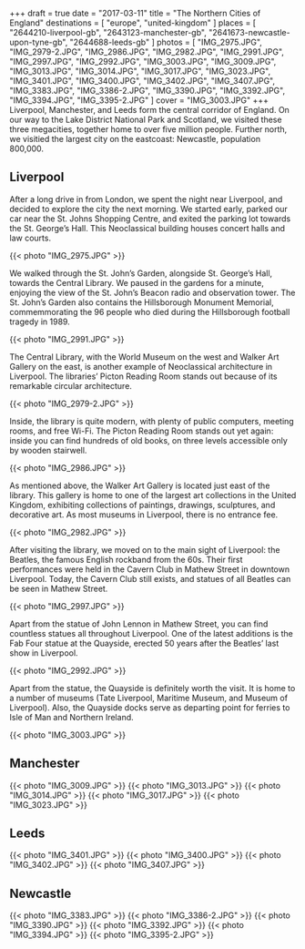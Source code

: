 +++
draft   = true
date    = "2017-03-11"
title   = "The Northern Cities of England"
destinations = [ "europe", "united-kingdom" ]
places = [
  "2644210-liverpool-gb", "2643123-manchester-gb",
  "2641673-newcastle-upon-tyne-gb", "2644688-leeds-gb"
]
photos = [
  "IMG_2975.JPG", "IMG_2979-2.JPG", "IMG_2986.JPG", "IMG_2982.JPG", "IMG_2991.JPG",
  "IMG_2997.JPG", "IMG_2992.JPG", "IMG_3003.JPG", "IMG_3009.JPG", "IMG_3013.JPG",
  "IMG_3014.JPG", "IMG_3017.JPG", "IMG_3023.JPG", "IMG_3401.JPG", "IMG_3400.JPG",
  "IMG_3402.JPG", "IMG_3407.JPG", "IMG_3383.JPG", "IMG_3386-2.JPG", "IMG_3390.JPG",
  "IMG_3392.JPG", "IMG_3394.JPG", "IMG_3395-2.JPG"
]
cover = "IMG_3003.JPG"
+++
Liverpool, Manchester, and Leeds form the central corridor of England. On our way to the Lake District National Park and Scotland, we visited these three megacities, together home to over five million people. Further north, we visitied the largest city on the eastcoast: Newcastle, population 800,000.
<!--more-->

## Liverpool
After a long drive in from London, we spent the night near Liverpool, and decided to explore the city the next morning. We started early, parked our car near the St. Johns Shopping Centre, and exited the parking lot towards the St. George’s Hall. This Neoclassical building houses concert halls and law courts.

{{< photo "IMG_2975.JPG" >}}

We walked through the St. John’s Garden, alongside St. George’s Hall, towards the Central Library. We paused in the gardens for a minute, enjoying the view of the St. John’s Beacon radio and observation tower. The St. John’s Garden also contains the Hillsborough Monument Memorial, commemmorating the 96 people who died during the Hillsborough football tragedy in 1989.

{{< photo "IMG_2991.JPG" >}}

The Central Library, with the World Museum on the west and Walker Art Gallery on the east, is another example of Neoclassical architecture in Liverpool. The libraries’ Picton Reading Room stands out because of its remarkable circular architecture.

{{< photo "IMG_2979-2.JPG" >}}

Inside, the library is quite modern, with plenty of public computers, meeting rooms, and free Wi-Fi. The Picton Reading Room stands out yet again: inside you can find hundreds of old books, on three levels accessible only by wooden stairwell.

{{< photo "IMG_2986.JPG" >}}

As mentioned above, the Walker Art Gallery is located just east of the library. This gallery is home to one of the largest art collections in the United Kingdom, exhibiting collections of paintings, drawings, sculptures, and decorative art. As most museums in Liverpool, there is no entrance fee.

{{< photo "IMG_2982.JPG" >}}

After visiting the library, we moved on to the main sight of Liverpool: the Beatles, the famous English rockband from the 60s. Their first performances were held in the Cavern Club in Mathew Street in downtown Liverpool. Today, the Cavern Club still exists, and statues of all Beatles can be seen in Mathew Street.

{{< photo "IMG_2997.JPG" >}}

Apart from the statue of John Lennon in Mathew Street, you can find countless statues all throughout Liverpool. One of the latest additions is the Fab Four statue at the Quayside, erected 50 years after the Beatles’ last show in Liverpool.

{{< photo "IMG_2992.JPG" >}}

Apart from the statue, the Quayside is definitely worth the visit. It is home to a number of museums (Tate Liverpool, Maritime Museum, and Museum of Liverpool). Also, the Quayside docks serve as departing point for ferries to Isle of Man and Northern Ireland.

{{< photo "IMG_3003.JPG" >}}

## Manchester
{{< photo "IMG_3009.JPG" >}}
{{< photo "IMG_3013.JPG" >}}
{{< photo "IMG_3014.JPG" >}}
{{< photo "IMG_3017.JPG" >}}
{{< photo "IMG_3023.JPG" >}}

## Leeds
{{< photo "IMG_3401.JPG" >}}
{{< photo "IMG_3400.JPG" >}}
{{< photo "IMG_3402.JPG" >}}
{{< photo "IMG_3407.JPG" >}}

## Newcastle
{{< photo "IMG_3383.JPG" >}}
{{< photo "IMG_3386-2.JPG" >}}
{{< photo "IMG_3390.JPG" >}}
{{< photo "IMG_3392.JPG" >}}
{{< photo "IMG_3394.JPG" >}}
{{< photo "IMG_3395-2.JPG" >}}
